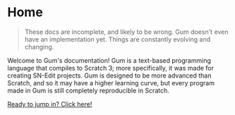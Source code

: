 # Home

> These docs are incomplete, and likely to be wrong. Gum doesn't even have an implementation yet. Things are constantly evolving and changing.

Welcome to Gum's documentation! Gum is a text-based programming language that compiles to Scratch 3; more specifically, it was made for creating SN-Edit projects. Gum is designed to be more advanced than Scratch, and so it may have a higher learning curve, but every program made in Gum is still completely reproducible in Scratch.

[Ready to jump in? Click here!](main/langconcepts.md)